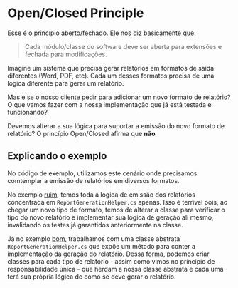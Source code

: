 # Open/Closed Principle

Esse é o princípio aberto/fechado. Ele nos diz basicamente que:

> Cada módulo/classe do software deve ser aberta para extensões e fechada para modificações.

Imagine um sistema que precisa gerar relatórios em formatos de saída diferentes (Word, PDF, etc). Cada um desses formatos precisa de uma lógica diferente para gerar um relatório.

Mas e se o nosso cliente pedir para adicionar um novo formato de relatório? O que vamos fazer com a nossa implementação que já está testada e funcionando? 

Devemos alterar a sua lógica para suportar a emissão do novo formato de relatório? O princípio Open/Closed afirma que **não**

## Explicando o exemplo

No código de exemplo, utilizamos este cenário onde precisamos comtemplar a emissão de relatórios em diversos formatos.
  
No exemplo [ruim](https://github.com/richielybmp/solid-design-principles-in-c-sharp/tree/master/OCP.OpenClosedPrinciple/Bad), temos toda a lógica de emissão dos relatórios concentrada em `ReportGenerationHelper.cs` apenas. Isso é terrível pois, ao chegar um novo tipo de formato, temos de alterar a classe para verificar o tipo do novo relatório e implementar sua lógica de geração ali mesmo, invalidando os testes já garantidos anteriormente na classe.

Já no exemplo [bom](https://github.com/richielybmp/solid-design-principles-in-c-sharp/tree/master/OCP.OpenClosedPrinciple/Good), trabalhamos com uma classe abstrata `ReportGenerationHelper.cs` que expõe um método para conter a implementação da geração do relatório. Dessa forma, podemos criar classes para cada tipo de relatório - assim como vimos no princípio de responsabilidade única - que herdam a nossa classe abstrata e cada uma terá sua própria lógica de como se deve gerar o relatório.
